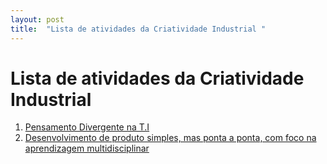 ```yaml
---
layout: post
title:  "Lista de atividades da Criatividade Industrial "
---
```


# Lista de atividades da Criatividade Industrial

1. [Pensamento Divergente na T.I](1/pensamento-divergente-ti.md)
2. [Desenvolvimento de produto simples, mas ponta a ponta, com foco na aprendizagem multidisciplinar](2/produto-ponta-a-ponta.md)